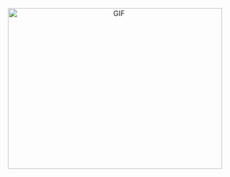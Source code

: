 <!--
```php
<?php

namespace jtsimoes;

class About extends Me
{
    const name = 'João Tomás Simões';
    
    public function getJobs(): array
    {
        return [
            'student' => [
                'company' => 'University of Aveiro',
                'course' => 'Computers and Telematics Engineering',
                'startDate' => '1505779200'
            ],
            'web developer' => [
                'company' => 'Agora Aveiro',
                'url' => 'https://agoraaveiro.org/'
            ],
            'photographer' => [
                'company' => '',
                'portfolio' => 'https://www.instagram.com/jtsimoes/'
            ]
        ];
    }

    public function getSkills(): array
    {
        return [
            PHP::class,
            JavaScript::class,
            HTML::class,
            CSS::class,
            SQL::class,
            C::class,
            Java::class,
            Python::class,
        ];
    }

    private function getGoal(): string
    {
        return 'Finish the university course';
    }
}

echo "Hi there! Welcome to my profile 👋";

?>
```
-->

<!-- ![Contributions](https://github.com/jtsimoes/jtsimoes/blob/output/github-contribution-grid-snake.svg) -->

<p align="center">
    <img width="426" height="320" src="gif.gif" alt="GIF">
</p>
